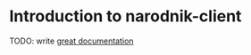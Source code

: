 # Introduction to narodnik-client

TODO: write [great documentation](http://jacobian.org/writing/great-documentation/what-to-write/)
